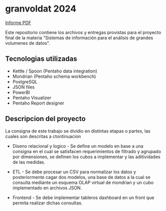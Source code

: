 # granvoldat 2024

[Informe PDF](./informe/Informe.pdf)

Este repositorio contiene los archivos y entregas provistas para el proyecto final de la materia "Sistemas de información para el análisis de grandes volumenes de datos".

## Tecnologias utilizadas
- Kettle / Spoon (Pentaho data integration)
- Mondrian (Pentaho schema workbench)
- PostgreSQL 
- JSON files
- PowerBI
- Pentaho Visualizer
- Pentaho Report designer

## Descripcion del proyecto

La consigna de este trabajo se dividio en distintas etapas o partes, las cuales son descritas a ctontinuacion

- Diseno relacional y logico - Se define un modelo en base a una consigna en el cual se satisfacen requerimientos de filtrado y agrupado por dimensiones, se definen los cubos a implementar y las aditividades de las medidas.

- ETL - Se debe procesar un CSV para normalizar los datos y posteriormente cagar dos modelos, una base de datos a la cual se consulta mediante un esquema OLAP virtual de mondrian y un cubo implementado en archivos JSON.

- Frontend - Se debe implementar tableros dashboard en un front que permita realizar dichas consultas.